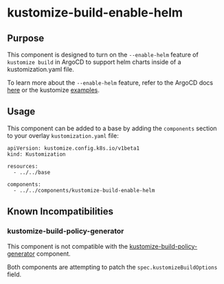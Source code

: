 # kustomize-build-enable-helm

## Purpose
This component is designed to turn on the `--enable-helm` feature of `kustomize build` in ArgoCD to support helm charts inside of a kustomization.yaml file.

To learn more about the `--enable-helm` feature, refer to the ArgoCD docs [here](https://argo-cd.readthedocs.io/en/stable/user-guide/kustomize/#kustomizing-helm-charts) or the kustomize [examples](https://github.com/kubernetes-sigs/kustomize/blob/master/examples/chart.md).

## Usage

This component can be added to a base by adding the `components` section to your overlay `kustomization.yaml` file:

```
apiVersion: kustomize.config.k8s.io/v1beta1
kind: Kustomization

resources:
  - ../../base

components:
  - ../../components/kustomize-build-enable-helm
```

## Known Incompatibilities

### kustomize-build-policy-generator

This component is not compatible with the [kustomize-build-policy-generator](openshift-gitops-operator/instance/components/kustomize-build-policy-generator) component.

Both components are attempting to patch the `spec.kustomizeBuildOptions` field.
